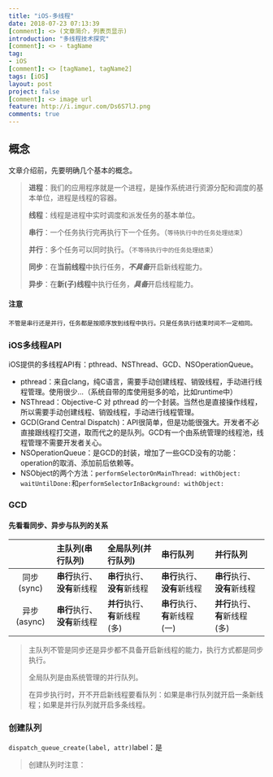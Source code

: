 ```yaml
---
title: "iOS-多线程"
date: 2018-07-23 07:13:39
[comment]: <> (文章简介，列表页显示)
introduction: "多线程技术探究"
[comment]: <> - tagName
tag:
- iOS
[comment]: <> [tagName1, tagName2]
tags: [iOS]
layout: post
project: false
[comment]: <> image url
feature: http://i.imgur.com/Ds6S7lJ.png
comments: true
---
```


## 概念
文章介绍前，先要明确几个基本的概念。

> **进程**：我们的应用程序就是一个进程，是操作系统进行资源分配和调度的基本单位，进程是线程的容器。
> 
> **线程**：线程是进程中实时调度和派发任务的基本单位。
> 
> **串行**：一个任务执行完再执行下一个任务。（`等待执行中的任务处理结束`）
> 
> **并行**：多个任务可以同时执行。（`不等待执行中的任务处理结束`）
> 
> **同步**：在**当前线程**中执行任务，***不具备***开启新线程能力。
> 
> **异步**：在**新(子)线程**中执行任务，***具备***开启线程能力。

#### 注意
`不管是串行还是并行，任务都是按顺序放到线程中执行。只是任务执行结束时间不一定相同。`

### iOS多线程API
iOS提供的多线程API有：pthread、NSThread、GCD、NSOperationQueue。

* pthread：来自clang，纯C语言，需要手动创建线程、销毁线程，手动进行线程管理。使用很少...（系统自带的库使用挺多的哈，比如runtime中）
* NSThread：Objective-C 对 pthread 的一个封装。当然也是直接操作线程，所以需要手动创建线程、销毁线程，手动进行线程管理。
* GCD(Grand Central Dispatch)：API很简单，但是功能很强大。开发者不必直接跟线程打交道，取而代之的是队列。GCD有一个由系统管理的线程池，线程管理不需要开发者关心。
* NSOperationQueue：是GCD的封装，增加了一些GCD没有的功能：operation的取消、添加前后依赖等。
* NSObject的两个方法：`performSelectorOnMainThread: withObject: waitUntilDone:`和`performSelectorInBackground: withObject:`

### GCD
#### 先看看同步、异步与队列的关系
||主队列(串行队列)|全局队列(并行队列)|串行队列|并行队列|
|:-----:|:----|:----|:----|:----|
|同步(sync)|**串行**执行、**没有**新线程|**串行**执行、**没有**新线程|**串行**执行、**没有**新线程|**串行**执行、**没有**新线程|
|异步(async)|**串行**执行、**没有**新线程|**并行**执行、**有**新线程(多)|**串行**执行、**有**新线程(一)|**并行**执行、**有**新线程(多) |

> 主队列不管是同步还是异步都不具备开启新线程的能力，执行方式都是同步执行。
> 
> 全局队列是由系统管理的并行队列。
> 
> 在异步执行时，开不开启新线程要看队列：如果是串行队列就开启一条新线程；如果是并行队列就开启多条线程。

### 创建队列
`dispatch_queue_create(label, attr)`label：是
> 创建队列时注意：
